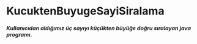 # KucuktenBuyugeSayiSiralama
##### Kullanıcıdan aldığımız üç sayıyı küçükten büyüğe doğru sıralayan java programı.
